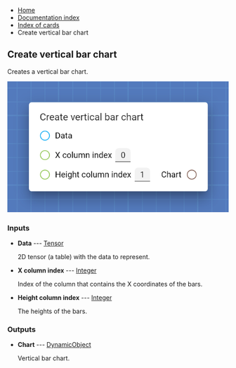 <ul class="breadcrumb">
    <li><a href="">Home</a></li>
    <li><a href="documentation">Documentation index</a></li>
    <li><a href="cards/">Index of cards</a></li>
    <li>Create vertical bar chart</li>
</ul>

## Create vertical bar chart

Creates a vertical bar chart.

!["Create vertical bar chart" card](assets/img/cards/createVerticalBarChart.png)


### Inputs


* **Data** --- [Tensor](types/Tensor)

  2D tensor (a table) with the data to represent.

* **X column index** --- [Integer](types/Integer)

  Index of the column that contains the X coordinates of the bars.

* **Height column index** --- [Integer](types/Integer)

  The heights of the bars.





### Outputs


* **Chart** --- [DynamicObject](types/DynamicObject)

  Vertical bar chart.




